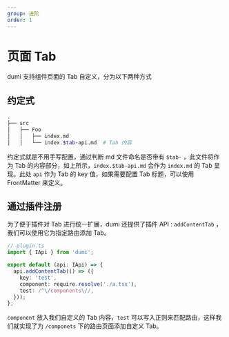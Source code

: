 ```yaml
---
group: 进阶
order: 1
---
```


# 页面 Tab

dumi 支持组件页面的 Tab 自定义，分为以下两种方式

## 约定式

```bash
.
├── src
│   ├── Foo
│   │   ├── index.md
│   │   └── index.$tab-api.md  # Tab 内容
```

约定式就是不用手写配置，通过判断 md 文件命名是否带有 `$tab-` ，此文件将作为 Tab 的内容部分，如上所示，`index.$tab-api.md` 会作为 `index.md` 的 Tab 呈现。此处 `api` 作为 Tab 的 key 值，如果需要配置 Tab 标题，可以使用 FrontMatter 来定义。

## 通过插件注册

为了便于插件对 Tab 进行统一扩展，dumi 还提供了插件 API : `addContentTab` ，我们可以使用它为指定路由添加 Tab。

```ts
// plugin.ts
import { IApi } from 'dumi';

export default (api: IApi) => {
  api.addContentTab(() => ({
    key: 'test',
    component: require.resolve('./a.tsx'),
    test: /^\/components\//,
  }));
};
```

`component` 放入我们自定义的 Tab 内容，`test` 可以写入正则来匹配路由，这样我们就实现了为 `/componets` 下的路由页面添加自定义 Tab。
